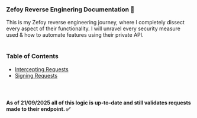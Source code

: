 ### Zefoy Reverse Enginering Documentation 🔁

This is my Zefoy reverse engineering journey, where I completely dissect every aspect of their functionality. I will unravel every security measure used & how to automate features using their private API.<br>
# 
### Table of Contents 
- [Intercepting Requests](https://github.com/AdamBankz/zefoy-reversed/blob/main/Intercepting%20Requests/README.md)
- [Signing Requests](https://github.com/AdamBankz/zefoy-reversed/tree/main/Signing%20Requests/README.md)<br><br>
#
**As of 21/09/2025 all of this logic is up-to-date and still validates requests made to their endpoint. ✅**



